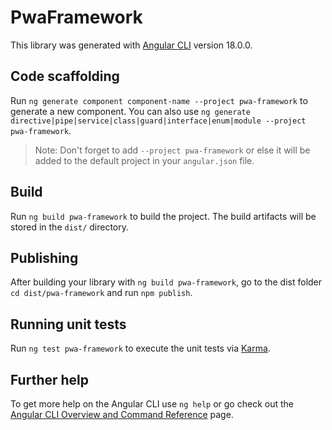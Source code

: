 # PwaFramework

This library was generated with [Angular CLI](https://github.com/angular/angular-cli) version 18.0.0.

## Code scaffolding

Run `ng generate component component-name --project pwa-framework` to generate a new component. You can also use `ng generate directive|pipe|service|class|guard|interface|enum|module --project pwa-framework`.
> Note: Don't forget to add `--project pwa-framework` or else it will be added to the default project in your `angular.json` file. 

## Build

Run `ng build pwa-framework` to build the project. The build artifacts will be stored in the `dist/` directory.

## Publishing

After building your library with `ng build pwa-framework`, go to the dist folder `cd dist/pwa-framework` and run `npm publish`.

## Running unit tests

Run `ng test pwa-framework` to execute the unit tests via [Karma](https://karma-runner.github.io).

## Further help

To get more help on the Angular CLI use `ng help` or go check out the [Angular CLI Overview and Command Reference](https://angular.dev/tools/cli) page.
